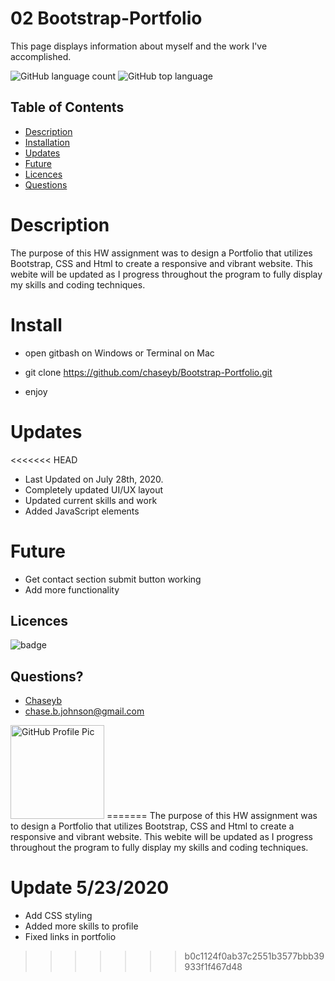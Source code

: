# 02 Bootstrap-Portfolio
This page displays information about myself and the work I've accomplished.

![GitHub language count](https://img.shields.io/github/languages/count/chaseyb/note-taker)
![GitHub top language](https://img.shields.io/github/languages/top/chaseyb/note-taker)

  ## Table of Contents
  - [Description](#description)
  - [Installation](#install)
  - [Updates](#updates)
  - [Future](#future)
  - [Licences](#licences)
  - [Questions](#questions)

  # Description

The purpose of this HW assignment was to design a Portfolio that utilizes Bootstrap, CSS and Html to create a responsive and vibrant website. This webite will be updated as I progress throughout the program to fully display my skills and coding techniques.

  # Install

* open gitbash on Windows or Terminal on Mac
   
* git clone https://github.com/chaseyb/Bootstrap-Portfolio.git

* enjoy

# Updates 

<<<<<<< HEAD
* Last Updated on July 28th, 2020.
* Completely updated UI/UX layout  
* Updated current skills and work 
* Added JavaScript elements 

# Future 

* Get contact section submit button working 
* Add more functionality 

## Licences 
  ![badge](https://img.shields.io/badge/License-Open-blue.svg)

  ## Questions?
  * [Chaseyb](https://github.com/Chaseyb)
  * <chase.b.johnson@gmail.com>

  <img src="https://github.com/Chaseyb.png" alt="GitHub Profile Pic" width="150" height="150">
=======
The purpose of this HW assignment was to design a Portfolio that utilizes Bootstrap, CSS and Html to create a responsive and vibrant website. This webite will be updated as I progress throughout the program to fully display my skills and coding techniques.

# Update 5/23/2020

* Add CSS styling 
* Added more skills to profile 
* Fixed links in portfolio 
>>>>>>> b0c1124f0ab37c2551b3577bbb39933f1f467d48
